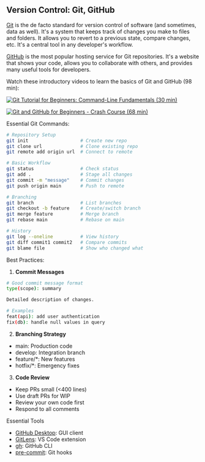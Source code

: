 ## Version Control: Git, GitHub

[Git](https://git-scm.com/) is the de facto standard for version control of software (and sometimes, data as well). It's a system that keeps track of changes you make to files and folders. It allows you to revert to a previous state, compare changes, etc. It's a central tool in any developer's workflow.

[GitHub](https://github.com/) is the most popular hosting service for Git repositories. It's a website that shows your code, allows you to collaborate with others, and provides many useful tools for developers.

Watch these introductory videos to learn the basics of Git and GitHub (98 min):

[![Git Tutorial for Beginners: Command-Line Fundamentals (30 min)](https://i.ytimg.com/vi_webp/HVsySz-h9r4/sddefault.webp)](https://youtu.be/HVsySz-h9r4)

[![Git and GitHub for Beginners - Crash Course (68 min)](https://i.ytimg.com/vi_webp/RGOj5yH7evk/sddefault.webp)](https://youtu.be/RGOj5yH7evk)

Essential Git Commands:

```bash
# Repository Setup
git init                   # Create new repo
git clone url              # Clone existing repo
git remote add origin url  # Connect to remote

# Basic Workflow
git status                 # Check status
git add .                  # Stage all changes
git commit -m "message"    # Commit changes
git push origin main       # Push to remote

# Branching
git branch                 # List branches
git checkout -b feature    # Create/switch branch
git merge feature          # Merge branch
git rebase main            # Rebase on main

# History
git log --oneline          # View history
git diff commit1 commit2   # Compare commits
git blame file             # Show who changed what
```

Best Practices:

1. **Commit Messages**

```bash
# Good commit message format
type(scope): summary

Detailed description of changes.

# Examples
feat(api): add user authentication
fix(db): handle null values in query
```

2. **Branching Strategy**

- main: Production code
- develop: Integration branch
- feature/\*: New features
- hotfix/\*: Emergency fixes

3. **Code Review**
- Keep PRs small (<400 lines)
- Use draft PRs for WIP
- Review your own code first
- Respond to all comments

Essential Tools

- [GitHub Desktop](https://desktop.github.com/): GUI client
- [GitLens](https://gitlens.amod.io/): VS Code extension
- [gh](https://cli.github.com/): GitHub CLI
- [pre-commit](https://pre-commit.com/): Git hooks